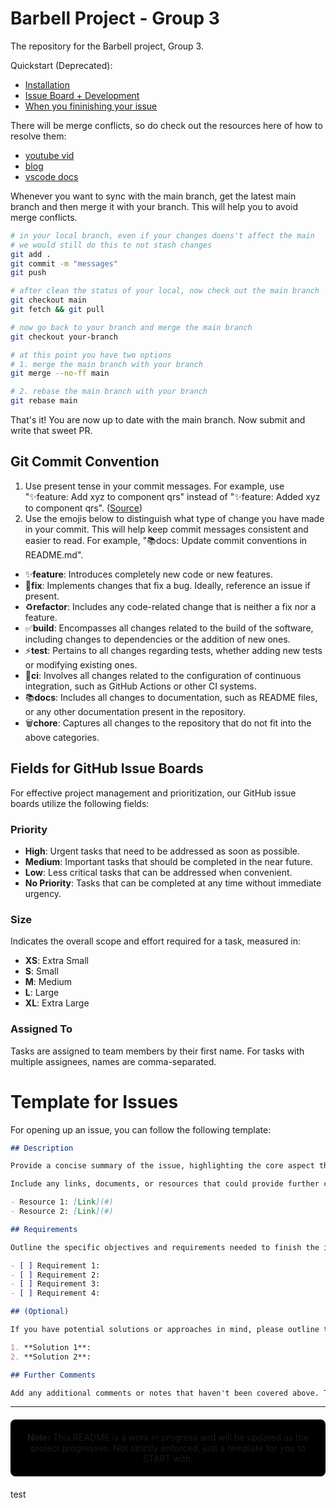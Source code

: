 # Barbell Project - Group 3

The repository for the Barbell project, Group 3.

Quickstart (Deprecated):

- [Installation](https://scribehow.com/shared/Quickstart_Barbell___I7R2_mESL68FTCAMcbF8w)
- [Issue Board + Development](https://scribehow.com/shared/Issue_and_start_working_on_Barbell__ibGJtJNdRfqZ1aucOCC0sg)
- [When you fininishing your issue](#)

There will be merge conflicts, so do check out the resources here of how to resolve them:

- [youtube vid](https://www.youtube.com/watch?v=QmKdodJU-js)
- [blog](https://leonardomontini.dev/merge-conflict-vscode/)
- [vscode docs](https://code.visualstudio.com/docs/sourcecontrol/overview)

Whenever you want to sync with the main branch, get the latest main branch and then merge it with your branch. This will help you to avoid merge conflicts.

```bash
# in your local branch, even if your changes doens't affect the main
# we would still do this to not stash changes
git add .
git commit -m "messages"
git push

# after clean the status of your local, now check out the main branch
git checkout main
git fetch && git pull

# now go back to your branch and merge the main branch
git checkout your-branch

# at this point you have two options
# 1. merge the main branch with your branch
git merge --no-ff main

# 2. rebase the main branch with your branch
git rebase main
```

That's it! You are now up to date with the main branch. Now submit and write that sweet PR.

## Git Commit Convention
1. Use present tense in your commit messages. For example, use "✨feature: Add xyz to component qrs" instead of "✨feature: Added xyz to component qrs". ([Source](https://stackoverflow.com/questions/3580013/should-i-use-past-or-present-tense-in-git-commit-messages))
2. Use the emojis below to distinguish what type of change you have made in your commit. This will help keep commit messages consistent and easier to read. For example, "📚docs: Update commit conventions in README.md".
- ✨**feature**: Introduces completely new code or new features.
- 🐛**fix**: Implements changes that fix a bug. Ideally, reference an issue if present.
- ♻️**refactor**: Includes any code-related change that is neither a fix nor a feature.
- ✅**build**: Encompasses all changes related to the build of the software, including changes to dependencies or the addition of new ones.
- ⚡️**test**: Pertains to all changes regarding tests, whether adding new tests or modifying existing ones.
- 🚰**ci**: Involves all changes related to the configuration of continuous integration, such as GitHub Actions or other CI systems.
- 📚**docs**: Includes all changes to documentation, such as README files, or any other documentation present in the repository.
- 🗑️**chore**: Captures all changes to the repository that do not fit into the above categories.

## Fields for GitHub Issue Boards

For effective project management and prioritization, our GitHub issue boards utilize the following fields:

### Priority

- **High**: Urgent tasks that need to be addressed as soon as possible.
- **Medium**: Important tasks that should be completed in the near future.
- **Low**: Less critical tasks that can be addressed when convenient.
- **No Priority**: Tasks that can be completed at any time without immediate urgency.

### Size

Indicates the overall scope and effort required for a task, measured in:

- **XS**: Extra Small
- **S**: Small
- **M**: Medium
- **L**: Large
- **XL**: Extra Large

### Assigned To

Tasks are assigned to team members by their first name. For tasks with multiple assignees, names are comma-separated.

# Template for Issues

For opening up an issue, you can follow the following template:

```markdown
## Description

Provide a concise summary of the issue, highlighting the core aspect that needs attention or resolution. Elaborate on the issue, including what prompted it, its impact, and any relevant details that will aid in understanding the scope and urgency of the problem.

Include any links, documents, or resources that could provide further context or information relevant to the issue.

- Resource 1: [Link](#)
- Resource 2: [Link](#)

## Requirements

Outline the specific objectives and requirements needed to finish the issue. Clearly state what success looks like for this issue.

- [ ] Requirement 1:
- [ ] Requirement 2:
- [ ] Requirement 3:
- [ ] Requirement 4:

## (Optional)

If you have potential solutions or approaches in mind, please outline them here. This section is optional and can include any preliminary ideas or alternative strategies.

1. **Solution 1**:
2. **Solution 2**:

## Further Comments

Add any additional comments or notes that haven't been covered above. This could include concerns, observations, or any other relevant information.
```

---

<div align="center" style="background-color: #000000; border-radius: 8px; padding: 20px; margin: 20px 0;">
  <strong>Note:</strong> This README is a work in progress and will be updated as the project progresses. Not strictly enforced, just a template for you to START with.
</div>

test
